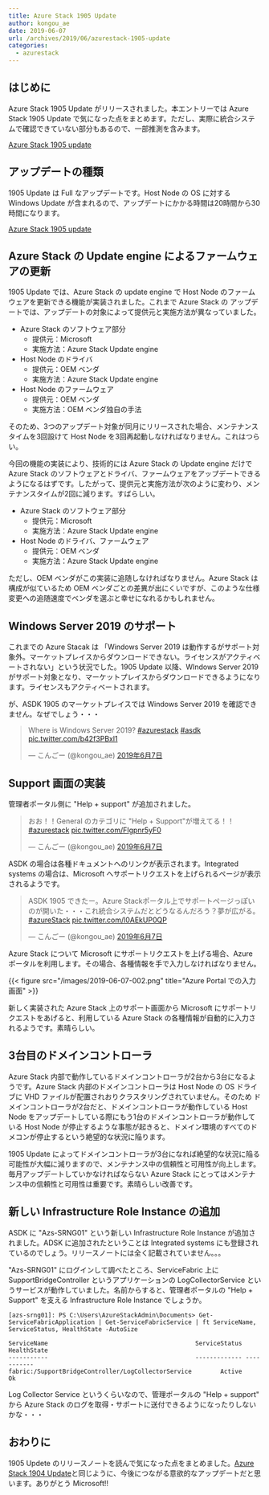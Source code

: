 ```yaml
---
title: Azure Stack 1905 Update
author: kongou_ae
date: 2019-06-07
url: /archives/2019/06/azurestack-1905-update
categories:
  - azurestack
---
```


## はじめに

Azure Stack 1905 Update がリリースされました。本エントリーでは Azure Stack 1905 Update で気になった点をまとめます。ただし、実際に統合システムで確認できていない部分もあるので、一部推測を含みます。

[Azure Stack 1905 update](https://docs.microsoft.com/en-us/azure-stack/operator/azure-stack-release-notes-1905)

## アップデートの種類

1905 Update は Full なアップデートです。Host Node の OS に対する Windows Update が含まれるので、アップデートにかかる時間は20時間から30時間になります。

[Azure Stack 1905 update](https://docs.microsoft.com/en-us/azure-stack/operator/azure-stack-release-notes-security-updates-1905#1905-update)

## Azure Stack の Update engine によるファームウェアの更新

1905 Update では、Azure Stack の update engine で Host Node のファームウェアを更新できる機能が実装されました。これまで Azure Stack の アップデートでは、アップデートの対象によって提供元と実施方法が異なっていました。

- Azure Stack のソフトウェア部分
  - 提供元：Microsoft
  - 実施方法：Azure Stack Update engine
- Host Node のドライバ
  - 提供元：OEM ベンダ
  - 実施方法：Azure Stack Update engine
- Host Node のファームウェア
  - 提供元：OEM ベンダ
  - 実施方法：OEM ベンダ独自の手法

そのため、3つのアップデート対象が同月にリリースされた場合、メンテナンスタイムを3回設けて Host Node を3回再起動しなければなりません。これはつらい。

今回の機能の実装により、技術的には Azure Stack の Update engine だけで Azure Stack のソフトウェアとドライバ、ファームウェアをアップデートできるようになるはずです。したがって、提供元と実施方法が次のように変わり、メンテナンスタイムが2回に減ります。すばらしい。

- Azure Stack のソフトウェア部分
  - 提供元：Microsoft
  - 実施方法：Azure Stack Update engine
- Host Node のドライバ、ファームウェア
  - 提供元：OEM ベンダ
  - 実施方法：Azure Stack Update engine

ただし、OEM ベンダがこの実装に追随しなければなりません。Azure Stack は構成が似ているため OEM ベンダごとの差異が出にくいですが、このような仕様変更への追随速度でベンダを選ぶと幸せになれるかもしれません。

## Windows Server 2019 のサポート

これまでの Azure Stacak は 「Windows Server 2019 は動作するがサポート対象外。マーケットプレイスからダウンロードできない。ライセンスがアクティベートされない」という状況でした。1905 Update 以降、WIndows Server 2019 がサポート対象となり、マーケットプレイスからダウンロードできるようになります。ライセンスもアクティベートされます。

が、ASDK 1905 のマーケットプレイスでは Windows Server 2019 を確認できません。なぜでしょう・・・

<blockquote class="twitter-tweet" data-lang="ja"><p lang="en" dir="ltr">Where is Windows Server 2019?  <a href="https://twitter.com/hashtag/azurestack?src=hash&amp;ref_src=twsrc%5Etfw">#azurestack</a> <a href="https://twitter.com/hashtag/asdk?src=hash&amp;ref_src=twsrc%5Etfw">#asdk</a> <a href="https://t.co/b42f3PBxl1">pic.twitter.com/b42f3PBxl1</a></p>&mdash; こんごー (@kongou_ae) <a href="https://twitter.com/kongou_ae/status/1136913416457601024?ref_src=twsrc%5Etfw">2019年6月7日</a></blockquote>
<script async src="https://platform.twitter.com/widgets.js" charset="utf-8"></script>

## Support 画面の実装

管理者ポータル側に "Help + support" が追加されました。

<blockquote class="twitter-tweet" data-lang="ja"><p lang="ja" dir="ltr">おお！！General のカテゴリに &quot;Help + Support&quot;が増えてる！！ <a href="https://twitter.com/hashtag/azurestack?src=hash&amp;ref_src=twsrc%5Etfw">#azurestack</a> <a href="https://t.co/FIgpnr5yF0">pic.twitter.com/FIgpnr5yF0</a></p>&mdash; こんごー (@kongou_ae) <a href="https://twitter.com/kongou_ae/status/1136904547954089984?ref_src=twsrc%5Etfw">2019年6月7日</a></blockquote>
<script async src="https://platform.twitter.com/widgets.js" charset="utf-8"></script>

ASDK の場合は各種ドキュメントへのリンクが表示されます。Integrated systems の場合は、Microsoft へサポートリクエストを上げられるページが表示されるようです。

<blockquote class="twitter-tweet" data-lang="ja"><p lang="ja" dir="ltr">ASDK 1905 できたー。Azure Stackポータル上でサポートページっぽいのが開いた・・・これ統合システムだとどうなるんだろう？夢が広がる。<a href="https://twitter.com/hashtag/azureStack?src=hash&amp;ref_src=twsrc%5Etfw">#azureStack</a> <a href="https://t.co/l0AEkUP0QP">pic.twitter.com/l0AEkUP0QP</a></p>&mdash; こんごー (@kongou_ae) <a href="https://twitter.com/kongou_ae/status/1136903924550590464?ref_src=twsrc%5Etfw">2019年6月7日</a></blockquote>
<script async src="https://platform.twitter.com/widgets.js" charset="utf-8"></script>

Azure Stack について Microsoft にサポートリクエストを上げる場合、Azure ポータルを利用します。その場合、各種情報を手で入力しなければなりません。

{{< figure src="/images/2019-06-07-002.png" title="Azure Portal での入力画面" >}}

新しく実装された Azure Stack 上のサポート画面から Microsoft にサポートリクエストをあげると、利用している Azure Stack の各種情報が自動的に入力されるようです。素晴らしい。

## 3台目のドメインコントローラ

Azure Stack 内部で動作しているドメインコントローラが2台から3台になるようです。Azure Stack 内部のドメインコントローラは Host Node の OS ドライブに VHD ファイルが配置されおりクラスタリングされていません。そのため ドメインコントローラが2台だと、ドメインコントローラが動作している Host Node をアップデートしている際にもう1台のドメインコントローラが動作している Host Node が停止するような事態が起きると、ドメイン環境のすべてのドメコンが停止するという絶望的な状況に陥ります。

1905 Update によってドメインコントローラが3台になれば絶望的な状況に陥る可能性が大幅に減りますので、メンテナンス中の信頼性と可用性が向上します。毎月アップデートしていかなければならない Azure Stack にとってはメンテナンス中の信頼性と可用性は重要です。素晴らしい改善です。

## 新しい Infrastructure Role Instance の追加

ASDK に "Azs-SRNG01" という新しい Infrastructure Role Instance が追加されました。ADSK に追加されたということは Integrated systems にも登録されているのでしょう。リリースノートには全く記載されていません。。。

"Azs-SRNG01" にログインして調べたところ、ServiceFabric 上に SupportBridgeController というアプリケーションの LogCollectorService というサービスが動作していました。名前からすると、管理者ポータルの "Help + Support" を支える Infrastructure Role Instance でしょうか。

```
[azs-srng01]: PS C:\Users\AzureStackAdmin\Documents> Get-ServiceFabricApplication | Get-ServiceFabricService | ft ServiceName, ServiceStatus, HealthState -AutoSize 

ServiceName                                         ServiceStatus HealthState
-----------                                         ------------- -----------
fabric:/SupportBridgeController/LogCollectorService        Active          Ok
```

Log Collector Service というくらいなので、管理ポータルの "Help + support" から Azure Stack のログを取得・サポートに送付できるようになったりしないかな・・・

## おわりに

1905 Updete のリリースノートを読んで気になった点をまとめました。[Azure Stack 1904 Update](https://aimless.jp/blog/archives/2019/05/azure-stack-1904-update/)と同じように、今後につながる意欲的なアップデートだと思います。ありがとう Microsoft!!
